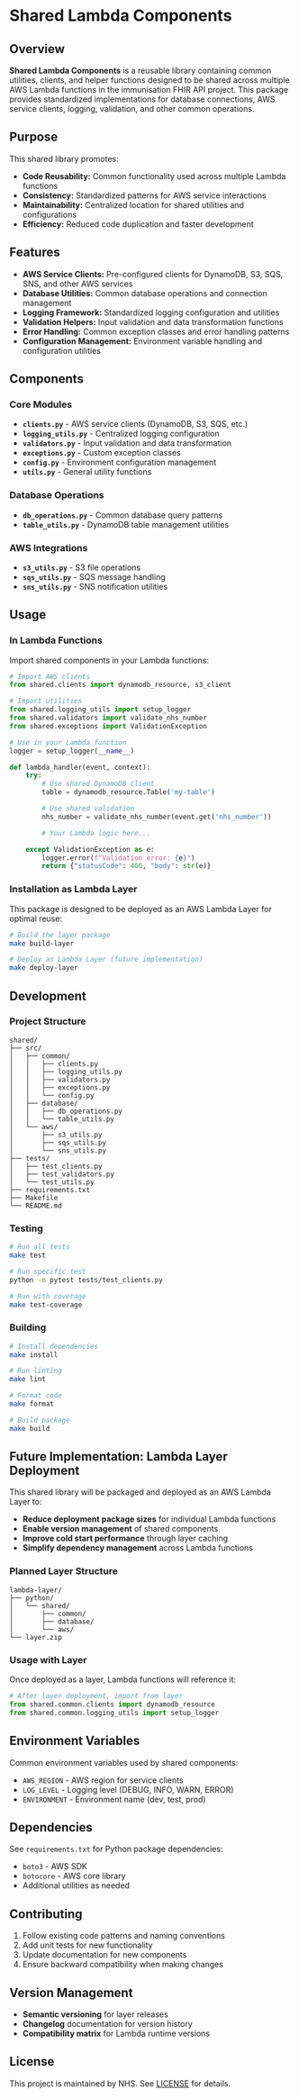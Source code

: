 # Shared Lambda Components

## Overview

**Shared Lambda Components** is a reusable library containing common utilities, clients, and helper functions designed to be shared across multiple AWS Lambda functions in the immunisation FHIR API project. This package provides standardized implementations for database connections, AWS service clients, logging, validation, and other common operations.

## Purpose

This shared library promotes:

- **Code Reusability:** Common functionality used across multiple Lambda functions
- **Consistency:** Standardized patterns for AWS service interactions
- **Maintainability:** Centralized location for shared utilities and configurations
- **Efficiency:** Reduced code duplication and faster development

## Features

- **AWS Service Clients:** Pre-configured clients for DynamoDB, S3, SQS, SNS, and other AWS services
- **Database Utilities:** Common database operations and connection management
- **Logging Framework:** Standardized logging configuration and utilities
- **Validation Helpers:** Input validation and data transformation functions
- **Error Handling:** Common exception classes and error handling patterns
- **Configuration Management:** Environment variable handling and configuration utilities

## Components

### Core Modules

- **`clients.py`** - AWS service clients (DynamoDB, S3, SQS, etc.)
- **`logging_utils.py`** - Centralized logging configuration
- **`validators.py`** - Input validation and data transformation
- **`exceptions.py`** - Custom exception classes
- **`config.py`** - Environment configuration management
- **`utils.py`** - General utility functions

### Database Operations

- **`db_operations.py`** - Common database query patterns
- **`table_utils.py`** - DynamoDB table management utilities

### AWS Integrations

- **`s3_utils.py`** - S3 file operations
- **`sqs_utils.py`** - SQS message handling
- **`sns_utils.py`** - SNS notification utilities

## Usage

### In Lambda Functions

Import shared components in your Lambda functions:

```python
# Import AWS clients
from shared.clients import dynamodb_resource, s3_client

# Import utilities
from shared.logging_utils import setup_logger
from shared.validators import validate_nhs_number
from shared.exceptions import ValidationException

# Use in your Lambda function
logger = setup_logger(__name__)

def lambda_handler(event, context):
    try:
        # Use shared DynamoDB client
        table = dynamodb_resource.Table('my-table')

        # Use shared validation
        nhs_number = validate_nhs_number(event.get('nhs_number'))

        # Your Lambda logic here...

    except ValidationException as e:
        logger.error(f"Validation error: {e}")
        return {"statusCode": 400, "body": str(e)}
```

### Installation as Lambda Layer

This package is designed to be deployed as an AWS Lambda Layer for optimal reuse:

```bash
# Build the layer package
make build-layer

# Deploy as Lambda Layer (future implementation)
make deploy-layer
```

## Development

### Project Structure

```
shared/
├── src/
│   ├── common/
│   │   ├── clients.py
│   │   ├── logging_utils.py
│   │   ├── validators.py
│   │   ├── exceptions.py
│   │   └── config.py
│   ├── database/
│   │   ├── db_operations.py
│   │   └── table_utils.py
│   └── aws/
│       ├── s3_utils.py
│       ├── sqs_utils.py
│       └── sns_utils.py
├── tests/
│   ├── test_clients.py
│   ├── test_validators.py
│   └── test_utils.py
├── requirements.txt
├── Makefile
└── README.md
```

### Testing

```bash
# Run all tests
make test

# Run specific test
python -m pytest tests/test_clients.py

# Run with coverage
make test-coverage
```

### Building

```bash
# Install dependencies
make install

# Run linting
make lint

# Format code
make format

# Build package
make build
```

## Future Implementation: Lambda Layer Deployment

This shared library will be packaged and deployed as an AWS Lambda Layer to:

- **Reduce deployment package sizes** for individual Lambda functions
- **Enable version management** of shared components
- **Improve cold start performance** through layer caching
- **Simplify dependency management** across Lambda functions

### Planned Layer Structure

```
lambda-layer/
├── python/
│   └── shared/
│       ├── common/
│       ├── database/
│       └── aws/
└── layer.zip
```

### Usage with Layer

Once deployed as a layer, Lambda functions will reference it:

```python
# After layer deployment, import from layer
from shared.common.clients import dynamodb_resource
from shared.common.logging_utils import setup_logger
```

## Environment Variables

Common environment variables used by shared components:

- `AWS_REGION` - AWS region for service clients
- `LOG_LEVEL` - Logging level (DEBUG, INFO, WARN, ERROR)
- `ENVIRONMENT` - Environment name (dev, test, prod)

## Dependencies

See `requirements.txt` for Python package dependencies:

- `boto3` - AWS SDK
- `botocore` - AWS core library
- Additional utilities as needed

## Contributing

1. Follow existing code patterns and naming conventions
2. Add unit tests for new functionality
3. Update documentation for new components
4. Ensure backward compatibility when making changes

## Version Management

- **Semantic versioning** for layer releases
- **Changelog** documentation for version history
- **Compatibility matrix** for Lambda runtime versions

## License

This project is maintained by NHS. See [LICENSE](../LICENSE) for details.
